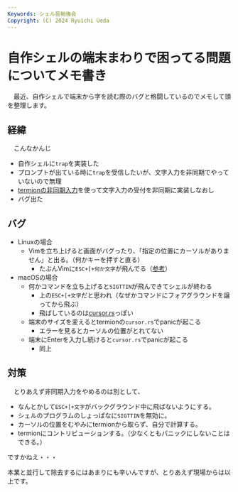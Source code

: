 ```yaml
---
Keywords: シェル芸勉強会
Copyright: (C) 2024 Ryuichi Ueda
---
```


# 自作シェルの端末まわりで困ってる問題についてメモ書き

　最近、自作シェルで端末から字を読む際のバグと格闘しているのでメモして頭を整理します。

## 経緯

　こんなかんじ

* 自作シェルに`trap`を実装した
* プロンプトが出ている時に`trap`を受信したいが、文字入力を非同期でやっていないので無理
* [termionの非同期入力](https://docs.rs/termion/latest/termion/struct.AsyncReader.html)を使って文字入力の受付を非同期に実装しなおし
* バグ出た

## バグ

* Linuxの場合
    * Vimを立ち上げると画面がバグったり、「指定の位置にカーソルがありません」と出る。（何かキーを押すと直る）
        * たぶんVimに`ESC+[+何か文字`が飛んでる（[参考](https://mattn.kaoriya.net/software/vim/20121119204213.htm)）
* macOSの場合
    * 何かコマンドを立ち上げると`SIGTTIN`が飛んできてシェルが終わる
        * 上の`ESC+[+文字`だと思われ（なぜかコマンドにフォアグラウンドを譲ってから飛ぶ）
        * 飛ばしているのは[cursor.rs](https://github.com/redox-os/termion/blob/master/src/cursor.rs)っぽい
    * 端末のサイズを変えるとtermionの`cursor.rs`でpanicが起こる
        * エラーを見るとカーソルの位置がとれてない
    * 端末にEnterを入力し続けると`cursor.rs`でpanicが起こる
        * 同上

## 対策

　とりあえず非同期入力をやめるのは別として、

* なんとかして`ESC+[+文字`がバックグラウンド中に飛ばないようにする。
* シェルのプログラムのしょっぱなに`SIGTTIN`を無効に。
* カーソルの位置をむやみにtermionから取らず、自分で計算する。
* termionにコントリビューションする。（少なくともパニックにしないことはできる。）

ですかねえ・・・


本業と並行して除去するにはあまりにも辛いんですが、とりあえず現場からは以上です。
